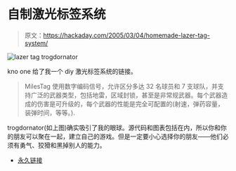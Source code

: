 # 自制激光标签系统

> 原文：<https://hackaday.com/2005/03/04/homemade-lazer-tag-system/>

![lazer tag trogdornator](img/4e6c6662db9d7b21aaab44c28d97c0e8.png)

kno one 给了我一个 diy 激光标签系统的链接。

> MilesTag 使用数字编码信号，允许区分多达 32 名球员和 7 支球队，并支持广泛的武器类型，包括地雷，区域封锁，甚至是非常规武器。每个武器造成的伤害是可升级的，每个武器的性能是完全可配置的(射速，弹药容量，装弹时间，等等。).

trogdornator(如上图)确实吸引了我的眼球。源代码和图表包括在内，所以你和你的朋友可以聚在一起，建立自己的游戏。但是一定要小心选择你的朋友——他们必须有勇气、狡猾和黑掉别人的能力。

*   [永久链接](http://www.lasertagparts.com/mtdesign.htm)